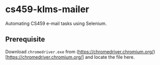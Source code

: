 # cs459-klms-mailer
Automating CS459 e-mail tasks using Selenium.

## Prerequisite
Download `chromedriver.exe` from (https://chromedriver.chromium.org/)[https://chromedriver.chromium.org/] and locate the file here.

